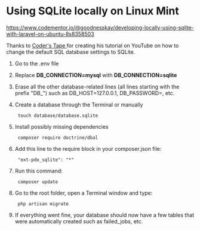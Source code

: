 # Using SQLite locally on Linux Mint

https://www.codementor.io/@goodnesskay/developing-locally-using-sqlite-with-laravel-on-ubuntu-8s8358503

Thanks to [Coder's Tape
](https://www.youtube.com/watch?v=kWmnQvznkUI) for creating his tutorial on YouTube on how to change the default SQL database settings to SQLite.

1. Go to the .env file
1. Replace **DB_CONNECTION=mysql** with **DB_CONNECTION=sqlite**
1. Erase all the other database-related lines (all lines starting with the prefix "DB_") such as DB_HOST=127.0.0.1, DB_PASSWORD=, etc.
1. Create a database through the Terminal or manually

        touch database/database.sqlite

1. Install possibly missing dependencies

        composer require doctrine/dbal

1. Add this line to the require block in your composer.json file:

        "ext-pdo_sqlite": "*"

1. Run this command:

        composer update

1. Go to the root folder, open a Terminal window and type:

        php artisan migrate

1. If everything went fine, your database should now have a few tables that were automatically created such as failed_jobs, etc.